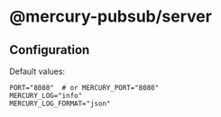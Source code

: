 # @mercury-pubsub/server

## Configuration

Default values:

```shell
PORT="8080"  # or MERCURY_PORT="8080"
MERCURY_LOG="info"
MERCURY_LOG_FORMAT="json"
```
